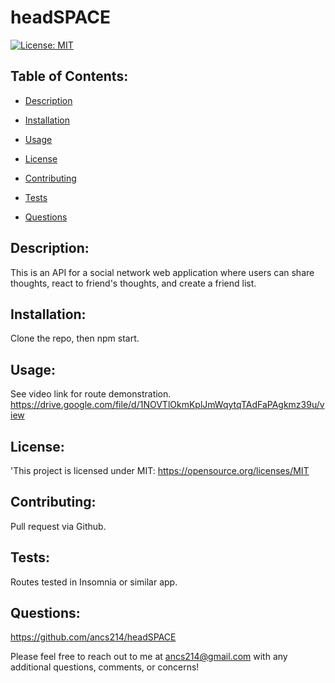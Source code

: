 # headSPACE 
  
  [![License: MIT](https://img.shields.io/badge/License-MIT-yellow.svg)](https://opensource.org/licenses/MIT)

 ## Table of Contents:

  - [Description](#Description)


  - [Installation](#Installation)

  - [Usage](#Usage)

  - [License](#License)

  - [Contributing](#Contributing)

  - [Tests](#tests)

  - [Questions](#Questions)

  ## Description: 
  This is an API for a social network web application where users can share thoughts, react to friend's thoughts, and create a friend list.

  ## Installation: 
  Clone the repo, then npm start.

  ## Usage: 
  See video link for route demonstration.
  https://drive.google.com/file/d/1NOVTlOkmKplJmWqytqTAdFaPAgkmz39u/view 

  ## License: 
  'This project is licensed under MIT: https://opensource.org/licenses/MIT

  ## Contributing: 
  Pull request via Github.

  ## Tests: 
  Routes tested in Insomnia or similar app.

  ## Questions: 
  https://github.com/ancs214/headSPACE

  Please feel free to reach out to me at ancs214@gmail.com with any additional questions, comments, or concerns!
